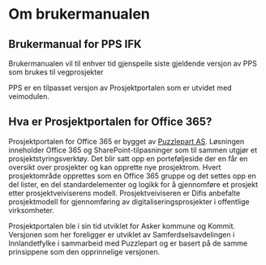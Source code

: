 # Om brukermanualen
## Brukermanual for PPS IFK

Brukermanualen vil til enhver tid gjenspeile siste gjeldende versjon av PPS som brukes til vegprosjekter

PPS er en tilpasset versjon av Prosjektportalen som er utvidet med veimodulen.</a>

## Hva er Prosjektportalen for Office 365?

Prosjektportalen for Office 365 er bygget av <a href="http://www.puzzlepart.com">Puzzlepart AS</a>. Løsningen inneholder Office 365 og SharePoint-tilpasninger som til sammen utgjør et prosjektstyringsverktøy. Det blir satt opp en porteføljeside der en får en oversikt over prosjekter og kan opprette nye prosjektrom. Hvert prosjektområde opprettes som en Office 365 gruppe og det settes opp en del lister, en del standardelementer og logikk for å gjennomføre et prosjekt etter prosjektveiviserens modell. Prosjektveiviseren er Difis anbefalte prosjektmodell for gjennomføring av digitaliseringsprosjekter i offentlige virksomheter.

Prosjektportalen ble i sin tid utviklet for Asker kommune og Kommit. Versjonen som her foreligger er utviklet av Samferdselsavdelingen i Innlandetfylke i sammarbeid med Puzzlepart og er basert på de samme prinsippene som den opprinnelige versjonen.
